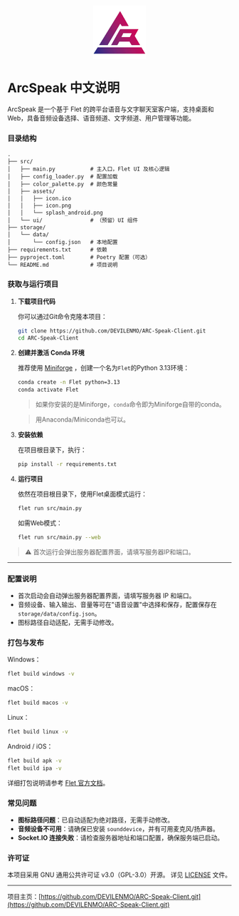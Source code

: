 <div align="center">
  <img src="src/assets/icon.png" alt="ArcSpeak 图标" width="120"/>
</div>

# ArcSpeak 中文说明

ArcSpeak 是一个基于 Flet 的跨平台语音与文字聊天室客户端，支持桌面和 Web，具备音频设备选择、语音频道、文字频道、用户管理等功能。

### 目录结构

```
.
├── src/
│   ├── main.py           # 主入口，Flet UI 及核心逻辑
│   ├── config_loader.py  # 配置加载
│   ├── color_palette.py  # 颜色常量
│   ├── assets/
│   │   ├── icon.ico
│   │   ├── icon.png
│   │   └── splash_android.png
│   └── ui/               # （预留）UI 组件
├── storage/
│   └── data/
│       └── config.json   # 本地配置
├── requirements.txt      # 依赖
├── pyproject.toml        # Poetry 配置（可选）
└── README.md             # 项目说明
```

### 获取与运行项目

1. **下载项目代码**

   你可以通过Git命令克隆本项目：

   ```bash
   git clone https://github.com/DEVILENMO/ARC-Speak-Client.git
   cd ARC-Speak-Client
   ```

2. **创建并激活 Conda 环境**

   推荐使用 [Miniforge](https://github.com/conda-forge/miniforge) ，创建一个名为`Flet`的Python 3.13环境：

   ```bash
   conda create -n Flet python=3.13
   conda activate Flet
   ```
   > 如果你安装的是Miniforge，`conda`命令即为Miniforge自带的conda。
   
   > 用Anaconda/Miniconda也可以。

3. **安装依赖**

   在项目根目录下，执行：

   ```bash
   pip install -r requirements.txt
   ```

4. **运行项目**

   依然在项目根目录下，使用Flet桌面模式运行：

   ```bash
   flet run src/main.py
   ```

   如需Web模式：
   ```bash
   flet run src/main.py --web
   ```

> ⚠️ 首次运行会弹出服务器配置界面，请填写服务器IP和端口。

---

### 配置说明

- 首次启动会自动弹出服务器配置界面，请填写服务器 IP 和端口。
- 音频设备、输入输出、音量等可在"语音设置"中选择和保存，配置保存在 `storage/data/config.json`。
- 图标路径自动适配，无需手动修改。

### 打包与发布

Windows：
```bash
flet build windows -v
```
macOS：
```bash
flet build macos -v
```
Linux：
```bash
flet build linux -v
```
Android / iOS：
```bash
flet build apk -v
flet build ipa -v
```
详细打包说明请参考 [Flet 官方文档](https://flet.dev/docs/publish/)。

### 常见问题

- **图标路径问题**：已自动适配为绝对路径，无需手动修改。
- **音频设备不可用**：请确保已安装 `sounddevice`，并有可用麦克风/扬声器。
- **Socket.IO 连接失败**：请检查服务器地址和端口配置，确保服务端已启动。

### 许可证

本项目采用 GNU 通用公共许可证 v3.0（GPL-3.0）开源。
详见 [LICENSE](./LICENSE) 文件。

---

项目主页：[https://github.com/DEVILENMO/ARC-Speak-Client.git](https://github.com/DEVILENMO/ARC-Speak-Client.git) 